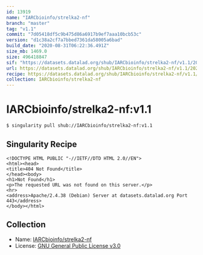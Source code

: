 ```yaml
---
id: 13919
name: "IARCbioinfo/strelka2-nf"
branch: "master"
tag: "v1.1"
commit: "7d05418df5c9b475d86a6917b9ef7aaa10bcb53c"
version: "d1c38a2cf7a7bbed7361da58005a6bad"
build_date: "2020-08-31T06:22:36.491Z"
size_mb: 1469.0
size: 496418847
sif: "https://datasets.datalad.org/shub/IARCbioinfo/strelka2-nf/v1.1/2020-08-31-7d05418d-d1c38a2c/d1c38a2cf7a7bbed7361da58005a6bad.sif"
url: https://datasets.datalad.org/shub/IARCbioinfo/strelka2-nf/v1.1/2020-08-31-7d05418d-d1c38a2c/
recipe: https://datasets.datalad.org/shub/IARCbioinfo/strelka2-nf/v1.1/2020-08-31-7d05418d-d1c38a2c/Singularity
collection: IARCbioinfo/strelka2-nf
---
```


# IARCbioinfo/strelka2-nf:v1.1

```bash
$ singularity pull shub://IARCbioinfo/strelka2-nf:v1.1
```

## Singularity Recipe

```singularity
<!DOCTYPE HTML PUBLIC "-//IETF//DTD HTML 2.0//EN">
<html><head>
<title>404 Not Found</title>
</head><body>
<h1>Not Found</h1>
<p>The requested URL was not found on this server.</p>
<hr>
<address>Apache/2.4.38 (Debian) Server at datasets.datalad.org Port 443</address>
</body></html>
```

## Collection

 - Name: [IARCbioinfo/strelka2-nf](https://github.com/IARCbioinfo/strelka2-nf)
 - License: [GNU General Public License v3.0](https://api.github.com/licenses/gpl-3.0)

